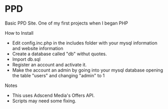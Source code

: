 PPD
===

Basic PPD Site. One of my first projects when I began PHP


How to Install
- Edit config.inc.php in the includes folder with your mysql information and website information
- Create a database called "db" withut quotes.
- Import db.sql
- Register an account and activate it.
- Make the account an admin by going into your mysql database opening the table "users" and changing "admin" to 1 


Notes
- This uses Adscend Media's Offers API.
- Scripts may need some fixing.
